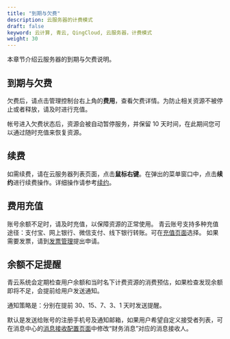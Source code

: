 ```yaml
---
title: "到期与欠费"
description: 云服务器的计费模式
draft: false
keyword: 云计算, 青云, QingCloud, 云服务器，计费模式
weight: 30
---
```


本章节介绍云服务器的到期与欠费说明。

## 到期与欠费

欠费后，请点击管理控制台右上角的**费用**，查看欠费详情。为防止相关资源不被停止或者释放，请及时进行充值。

帐号进入欠费状态后，资源会被自动暂停服务，并保留 10 天时间，在此期间您可以通过随时充值来恢复资源。

## 续费

如需续费，请在云服务器列表页面，点击**鼠标右键**。在弹出的菜单窗口中，点击**续约**进行续费操作。详细操作请参考[续约](/compute/vm/manual/change/change3/)。

## 费用充值

账号余额不足时，请及时充值，以保障资源的正常使用。
青云账号支持多种充值途径：支付宝、网上银行、微信支付、线下银行转账。可在[充值页面](https://console.qingcloud.com/finance/wallet/)选择。
如果需要发票，请到[发票管理](https://console.qingcloud.com/finance/invoices/)提出申请。

## 余额不足提醒

青云系统会定期检查用户余额和当时名下计费资源的消费预估，如果检查发现余额即将不足，会提前给用户发送通知。

通知策略是：分别在提前 30、15、7、3、1 天时发送提醒。

默认是发送给账号的注册手机号及通知邮箱，如果用户希望自定义接受者列表，可在消息中心的[消息接收配置页面](https://console.qingcloud.com/notify/receiveConfig)中修改“财务消息”对应的消息接收人。
